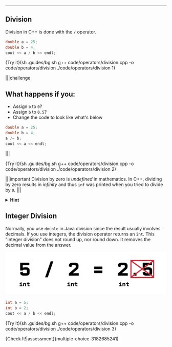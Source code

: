 ---

## Division

Division in C++ is done with the `/` operator.

```c++
double a = 25;
double b = 4;
cout << a / b << endl;
```

{Try it}(sh .guides/bg.sh g++ code/operators/division.cpp -o code/operators/division ./code/operators/division 1)

|||challenge
## What happens if you:
* Assign `b` to `0`?
* Assign `b` to `0.5`?
* Change the code to look like what's below
```c++
double a = 25;
double b = 4;
a /= b;
cout << a << endl;
```

|||

{Try it}(sh .guides/bg.sh g++ code/operators/division.cpp -o code/operators/division ./code/operators/division 2)

|||important
Division by zero is *undefined* in mathematics. In C++, dividing by zero results in *infinity* and thus `inf` was printed when you tried to divide by `0`.
|||

<details><summary><b>Hint</b></summary><code>/=</code> works similarly to <code>+=</code> and <code>-=</code></details>

## Integer Division

Normally, you use `double` in Java division since the result usually involves decimals. If you use integers, the division operator returns an `int`. This "integer division" does not round up, nor round down. It removes the decimal value from the answer.

![.guides/img/intDivision](.guides/img/intDivision.png)

```c++
int a = 5;
int b = 2;
cout << a / b << endl;
```

{Try it}(sh .guides/bg.sh g++ code/operators/division.cpp -o code/operators/division ./code/operators/division 3)

{Check It!|assessment}(multiple-choice-3182685241)
